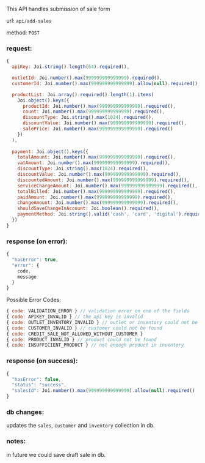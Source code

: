This API handles submission of sale form

url: `api/add-sales`

method: `POST`

### request: 
```js
{
  apiKey: Joi.string().length(64).required(),

  outletId: Joi.number().max(999999999999999).required(),
  customerId: Joi.number().max(999999999999999).allow(null).required(),

  productList: Joi.array().required().length(1).items(
    Joi.object().keys({
      productId: Joi.number().max(999999999999999).required(),
      count: Joi.number().max(999999999999999).required(),
      discountType: Joi.string().max(1024).required(),
      discountValue: Joi.number().max(999999999999999).required(),
      salePrice: Joi.number().max(999999999999999).required()
    })
  ),
  
  payment: Joi.object().keys({
    totalAmount: Joi.number().max(999999999999999).required(),
    vatAmount: Joi.number().max(999999999999999).required(),
    discountType: Joi.string().max(1024).required(),
    discountValue: Joi.number().max(999999999999999).required(),
    discountedAmount: Joi.number().max(999999999999999).required(),
    serviceChargeAmount: Joi.number().max(999999999999999).required(),
    totalBilled: Joi.number().max(999999999999999).required(),
    paidAmount: Joi.number().max(999999999999999).required(),
    changeAmount: Joi.number().max(999999999999999).required(),
    shouldSaveChangeInAccount: Joi.boolean().required(),
    paymentMethod: Joi.string().valid('cash', 'card', 'digital').required()
  })
}
```

### response (on error):
```js
{
  "hasError": true,
  "error": {
    code,
    message
  }
}
```

Possible Error Codes:
```js
{ code: VALIDATION_ERROR } // validation error on one of the fields
{ code: APIKEY_INVALID } // the api key is invalid
{ code: OUTLET_INVENTORY_INVALID } // outlet or inventory could not be found 
{ code: CUSTOMER_INVALID } // customer could not be found
{ code: CREDIT_SALE_NOT_ALLOWED_WITHOUT_CUSTOMER }
{ code: PRODUCT_INVALID } // product could not be found
{ code: INSUFFICIENT_PRODUCT } // not enough product in inventory
```

### response (on success):
```js
{
  "hasError": false,
  "status": "success",
  "salesId": Joi.number().max(999999999999999).allow(null).required()
}
```

### db changes:
updates the `sales`, `customer` and `inventory` collection in db.

### notes:
in future we could save draft sale in db.